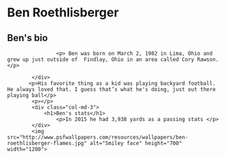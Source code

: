 <!DOCTYPE html>
<html>
<head>
<link rel='stylesheet' href='main.css'/>
	<script src='script.js'></script>
        <!-- Latest compiled and minified CSS -->
<link rel="stylesheet" href="https://maxcdn.bootstrapcdn.com/bootstrap/3.3.6/css/bootstrap.min.css" integrity="sha384-1q8mTJOASx8j1Au+a5WDVnPi2lkFfwwEAa8hDDdjZlpLegxhjVME1fgjWPGmkzs7" crossorigin="anonymous">

<!-- Optional theme -->
<link rel="stylesheet" href="https://maxcdn.bootstrapcdn.com/bootstrap/3.3.6/css/bootstrap-theme.min.css" integrity="sha384-fLW2N01lMqjakBkx3l/M9EahuwpSfeNvV63J5ezn3uZzapT0u7EYsXMjQV+0En5r" crossorigin="anonymous">

<!-- Latest compiled and minified JavaScript -->
<script src="https://maxcdn.bootstrapcdn.com/bootstrap/3.3.6/js/bootstrap.min.js" integrity="sha384-0mSbJDEHialfmuBBQP6A4Qrprq5OVfW37PRR3j5ELqxss1yVqOtnepnHVP9aJ7xS" crossorigin="anonymous"></script>
<!-- end of head goes here, start of body right after that -->
</head>
<body>
    <div class="title">
        <h1>Ben Roethlisberger</h1>
    </div>   
        <div class="paragraph1">
          <h2>Ben's bio</h2>
            <div class="col-md-3">
     
                    <p> Ben was born on March 2, 1982 in Lima, Ohio and grew up just outside of  Findlay, Ohio in an area called Cory Rawson.  </p>
            
            </div>
           <p>His favorite thing as a kid was playing backyard football. He always loved that. I guess that’s what he's doing, just out there playing ball</p>
            <p></p>
            <div class="col-md-3">
                <h1>Ben's stats</h1>
                    <p>In 2015 he had 3,938 yards as a passing stats </p> 
            </div>
            <img src="http://www.psfwallpapers.com/resources/wallpapers/ben-roethlisberger-flames.jpg" alt="Smiley face" height="700" width="1200">
</body>
</html>
